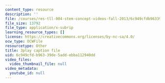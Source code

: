 ```yaml
---
content_type: resource
description: ''
file: /courses/res-tll-004-stem-concept-videos-fall-2013/6c949cfdb96339de5addebba112940dd_8r_cJIHv3A0.srt
file_size: 13792
file_type: application/x-subrip
learning_resource_types: []
license: https://creativecommons.org/licenses/by-nc-sa/4.0/
ocw_type: OCWFile
resourcetype: Other
title: 3play caption file
uid: 6c949cfd-b963-39de-5add-ebba112940dd
video_files:
  video_thumbnail_file: null
video_metadata:
  youtube_id: null
---
```

